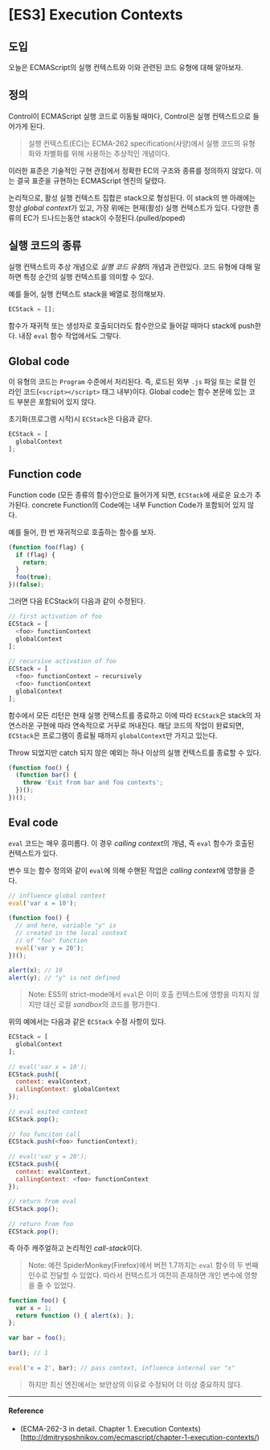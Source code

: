 # [ES3] Execution Contexts

## 도입

오늘은 ECMAScript의 실행 컨텍스트와 이와 관련된 코드 유형에 대해 알아보자.

## 정의

Control이 ECMAScript 실행 코드로 이동될 때마다, Control은 실행 컨텍스트으로 들어가게 된다.

> 실행 컨텍스트(EC)는 ECMA-262 specification(사양)에서 실행 코드의 유형화와 차별화를 위해 사용하는 추상적인 개념이다.

이러한 표준은 기술적인 구현 관점에서 정확한 EC의 구조와 종류를 정의하지 않았다. 이는 결국 표준을 규현하는 ECMAScript 엔진의 달렸다.

논리적으로, 활성 실행 컨텍스트 집합은 stack으로 형성된다. 이 stack의 맨 아래에는 항상 *global context*가 있고, 가장 위에는 현재(활성) 실행 컨텍스트가 있다. 다양한 종류의 EC가 드나드는동안 stack이 수정된다.(pulled/poped)

## 실행 코드의 종류

실행 컨텍스트의 추상 개념으로 *실행 코드 유형*의 개념과 관련있다. 코드 유형에 대해 말하면 특정 순간의 실행 컨텍스트를 의미할 수 있다.

예를 들어, 실행 컨텍스트 stack을 배열로 정의해보자.

```js
ECStack = [];
```

함수가 재귀적 또는 생성자로 호출되더라도 함수안으로 들어갈 때마다 stack에 push한다. 내장 `eval` 함수 작업에서도 그렇다.

## Global code

이 유형의 코드는 `Program` 수준에서 처리된다. 즉, 로드된 외부 `.js` 파일 또는 로컬 인라인 코드(`<script></script>` 태그 내부)이다. Global code는 함수 본문에 있는 코드 부분은 포함되어 있지 않다.

초기화(프로그램 시작)시 `ECStack`은 다음과 같다.

```js
ECStack = [
  globalContext
];
```

## Function code

Function code (모든 종류의 함수)안으로 들어가게 되면, `ECStack`에 새로운 요소가 추가된다. concrete Function의 Code에는 내부 Function Code가 포함되어 있지 않다.

예를 들어, 한 번 재귀적으로 호출하는 함수를 보자.

```js
(function foo(flag) {
  if (flag) {
    return;
  }
  foo(true);
})(false);
```

그러면 다음 ECStack이 다음과 같이 수정된다.

```js
// first activation of foo
ECStack = [
  <foo> functionContext
  globalContext
];
  
// recursive activation of foo
ECStack = [
  <foo> functionContext – recursively 
  <foo> functionContext
  globalContext
];
```

함수에서 모든 리턴은 현재 실행 컨텍스트를 종료하고 이에 따라 `ECStack`은 stack의 자연스러운 구현에 따라 연속적으로 거꾸로 꺼내진다. 해당 코드의 작업이 완료되면, `ECStack`은 프로그램이 종료될 때까지 `globalContext`만 가지고 있는다.

Throw 되었지만 catch 되지 않은 예외는 하나 이상의 실행 컨텍스트를 종료할 수 있다.

```js
(function foo() {
  (function bar() {
    throw 'Exit from bar and foo contexts';
  })();
})();
```

## Eval code

`eval` 코드는 매우 흥미롭다. 이 경우 *calling context*의 개념, 즉 `eval` 함수가 호출된 컨텍스트가 있다.

변수 또는 함수 정의와 같이 `eval`에 의해 수핸된 작업은 *calling context*에 영향을 준다. 

```js
// influence global context
eval('var x = 10');
 
(function foo() {
  // and here, variable "y" is
  // created in the local context
  // of "foo" function
  eval('var y = 20');
})();
  
alert(x); // 10
alert(y); // "y" is not defined
```

> Note: ES5의 strict-mode에서 `eval`은 이미 호출 컨텍스트에 영향을 미치지 않지만 대신 로컬 *sandbox*의 코드를 평가한다.

위의 예에서는 다음과 같은 `ECStack` 수정 사항이 있다.

```js
ECStack = [
  globalContext
];
  
// eval('var x = 10');
ECStack.push({
  context: evalContext,
  callingContext: globalContext
});
 
// eval exited context
ECStack.pop();
 
// foo funciton call
ECStack.push(<foo> functionContext);
 
// eval('var y = 20');
ECStack.push({
  context: evalContext,
  callingContext: <foo> functionContext
});
 
// return from eval 
ECStack.pop();
 
// return from foo
ECStack.pop();
```

즉 아주 캐주얼하고 논리적인 *call-stack*이다.

> Note: 예전 SpiderMonkey(Firefox)에서 버전 1.7까지는 `eval` 함수의 두 번째 인수로 전달할 수 있었다. 따라서 컨텍스트가 여전히 존재하면 개인 변수에 영향을 줄 수 있었다.

```js
function foo() {
  var x = 1;
  return function () { alert(x); };
};
 
var bar = foo();
 
bar(); // 1
 
eval('x = 2', bar); // pass context, influence internal var "x"
```

> 하지만 최신 엔진에서는 보안상의 이유로 수정되어 더 이상 중요하지 않다.

---

#### Reference

- (ECMA-262-3 in detail. Chapter 1. Execution Contexts)[http://dmitrysoshnikov.com/ecmascript/chapter-1-execution-contexts/)
